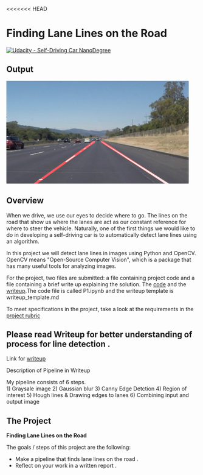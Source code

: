 <<<<<<< HEAD
# **Finding Lane Lines on the Road** 
[![Udacity - Self-Driving Car NanoDegree](https://s3.amazonaws.com/udacity-sdc/github/shield-carnd.svg)](http://www.udacity.com/drive)


Output
---
<img src="examples/laneLines_thirdPass.jpg" width="480" alt="Combined Image" />

Overview
---

When we drive, we use our eyes to decide where to go.  The lines on the road that show us where the lanes are act as our constant reference for where to steer the vehicle.  Naturally, one of the first things we would like to do in developing a self-driving car is to automatically detect lane lines using an algorithm.

In this project we will detect lane lines in images using Python and OpenCV.  OpenCV means "Open-Source Computer Vision", which is a package that has many useful tools for analyzing images.  

For the project, two files are submitted: a file containing project code and a file containing a brief write up explaining the solution. The [code](https://github.com/bhaveshwadhwani/CarND-LaneLines-P1/blob/master/P1.ipynb) and the [writeup](https://github.com/bhaveshwadhwani/CarND-LaneLines-P1/blob/master/writeup_template.md).The code file is called P1.ipynb and the writeup template is writeup_template.md 

To meet specifications in the project, take a look at the requirements in the [project rubric](https://review.udacity.com/#!/rubrics/322/view)


Please read Writeup for better understanding of process for line detection .
---
Link for [writeup](https://github.com/bhaveshwadhwani/CarND-LaneLines-P1/blob/master/writeup_template.md)

Description of Pipeline in Writeup

My pipeline consists of 6 steps.  
    1) Graysale image
    2) Gaussian blur
    3) Canny Edge Detction
    4) Region of interest
    5) Hough lines & Drawing edges to lanes
    6) Combining input and output image
    

The Project
---

**Finding Lane Lines on the Road**

The goals / steps of this project are the following:
* Make a pipeline that finds lane lines on the road .
* Reflect on your work in a written report .


>>>>>>>>>>